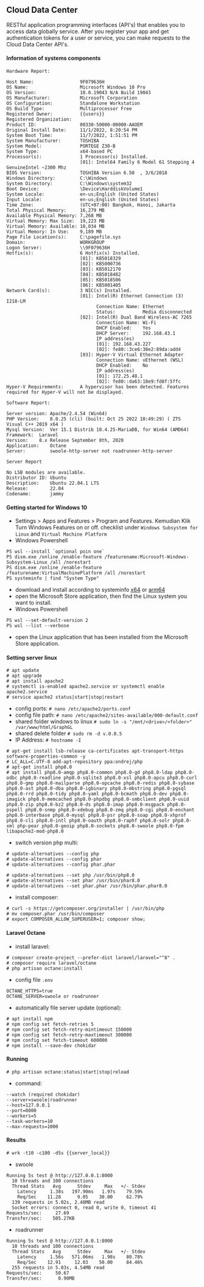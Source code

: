 ## Cloud Data Center
RESTful application programming interfaces (API's) that enables you to access data globally service. 
After you register your app and get authentication tokens for a user or service, you can make requests to the Cloud Data Center API's.

#### Information of systems components
```
Hardware Report:

Host Name:                 9F079636H
OS Name:                   Microsoft Windows 10 Pro
OS Version:                10.0.19043 N/A Build 19043
OS Manufacturer:           Microsoft Corporation
OS Configuration:          Standalone Workstation
OS Build Type:             Multiprocessor Free
Registered Owner:          {{users}}
Registered Organization:
Product ID:                00330-50000-00000-AAOEM
Original Install Date:     11/1/2022, 8:20:54 PM
System Boot Time:          11/7/2022, 1:51:51 PM
System Manufacturer:       TOSHIBA
System Model:              PORTEGE Z30-B
System Type:               x64-based PC
Processor(s):              1 Processor(s) Installed.
                           [01]: Intel64 Family 6 Model 61 Stepping 4 GenuineIntel ~2300 Mhz
BIOS Version:              TOSHIBA Version 6.50  , 3/6/2018
Windows Directory:         C:\Windows
System Directory:          C:\Windows\system32
Boot Device:               \Device\HarddiskVolume1
System Locale:             en-us;English (United States)
Input Locale:              en-us;English (United States)
Time Zone:                 (UTC+07:00) Bangkok, Hanoi, Jakarta
Total Physical Memory:     16,279 MB
Available Physical Memory: 7,268 MB
Virtual Memory: Max Size:  19,223 MB
Virtual Memory: Available: 10,034 MB
Virtual Memory: In Use:    9,189 MB
Page File Location(s):     C:\pagefile.sys
Domain:                    WORKGROUP
Logon Server:              \\9F079636H
Hotfix(s):                 6 Hotfix(s) Installed.
                           [01]: KB5018329
                           [02]: KB5000736
                           [03]: KB5012170
                           [04]: KB5018482
                           [05]: KB5018506
                           [06]: KB5001405
Network Card(s):           3 NIC(s) Installed.
                           [01]: Intel(R) Ethernet Connection (3) I218-LM
                                 Connection Name: Ethernet
                                 Status:          Media disconnected
                           [02]: Intel(R) Dual Band Wireless-AC 7265
                                 Connection Name: Wi-Fi
                                 DHCP Enabled:    Yes
                                 DHCP Server:     192.168.43.1
                                 IP address(es)
                                 [01]: 192.168.43.227
                                 [02]: fe80::3ce6:38e2:89da:add4
                           [03]: Hyper-V Virtual Ethernet Adapter
                                 Connection Name: vEthernet (WSL)
                                 DHCP Enabled:    No
                                 IP address(es)
                                 [01]: 172.25.48.1
                                 [02]: fe80::da63:18e9:fd8f:5ffc
Hyper-V Requirements:      A hypervisor has been detected. Features required for Hyper-V will not be displayed.
```
```
Software Report:

Server version:	Apache/2.4.54 (Win64)
PHP Version:	8.0.25 (cli) (built: Oct 25 2022 10:49:29) ( ZTS Visual C++ 2019 x64 )
Mysql Version:	Ver 15.1 Distrib 10.4.25-MariaDB, for Win64 (AMD64)
Framework:	Laravel
Version:	8.x Release September 8th, 2020
Application:	Octane
Server:         swoole-http-server not roadrunner-http-server
```
```
Server Report

No LSB modules are available.
Distributor ID: Ubuntu
Description:    Ubuntu 22.04.1 LTS
Release:        22.04
Codename:       jammy
```

#### Getting started for Windows 10
- Settings > Apps and Features > Program and Features. Kemudian Klik Turn Windows Features on or off. checklist under `Windows Subsystem for Linux` and `Virtual Machine Platform`
- Windows Powershell
```
PS wsl --install `optional poin one`
PS dism.exe /online /enable-feature /featurename:Microsoft-Windows-Subsystem-Linux /all /norestart
PS dism.exe /online /enable-feature /featurename:VirtualMachinePlatform /all /norestart
PS systeminfo | find "System Type"
```
- download and install according to systeminfo
[x64](https://wslstorestorage.blob.core.windows.net/wslblob/wsl_update_x64.msi) or [arm64](https://wslstorestorage.blob.core.windows.net/wslblob/wsl_update_arm64.msi)
- open the Microsoft Store application, then find the Linux system you want to install.
- Windows Powershell
```
PS wsl --set-default-version 2
PS wsl --list --verbose
```
- open the Linux application that has been installed from the Microsoft Store application.

#### Setting server linux
```
# apt update
# apt upgrade
# apt install apache2
# systemctl is-enabled apache2.service or systemctl enable apache2.service
# service apache2 status|start|stop|restart
```
- config ports:	`# nano /etc/apache2/ports.conf`
- config file path:	`# nano /etc/apache2/sites-available/000-default.conf`
- shared folder windows to linux `# sudo ln -s "/mnt/<drive>/<folder>" /var/www/html/GraphGL`
- shared delete folder `# sudo rm -d v.0.0.5`
- IP Address:	`# hostname -I`
```
# apt-get install lsb-release ca-certificates apt-transport-https software-properties-common -y
# LC_ALL=C.UTF-8 add-apt-repository ppa:ondrej/php
# apt-get install php8.0
# apt install php8.0-amqp php8.0-common php8.0-gd php8.0-ldap php8.0-odbc php8.0-readline php8.0-sqlite3 php8.0-xsl php8.0-apcu php8.0-curl php8.0-gmp php8.0-mailparse php8.0-opcache php8.0-redis php8.0-sybase php8.0-ast php8.0-dba php8.0-igbinary php8.0-mbstring php8.0-pgsql php8.0-rrd php8.0-tidy php8.0-yaml php8.0-bcmath php8.0-dev php8.0-imagick php8.0-memcached php8.0-phpdbg php8.0-smbclient php8.0-uuid php8.0-zip php8.0-bz2 php8.0-ds php8.0-imap php8.0-msgpack php8.0-pspell php8.0-snmp php8.0-xdebug php8.0-zmq php8.0-cgi php8.0-enchant php8.0-interbase php8.0-mysql php8.0-psr php8.0-soap php8.0-xhprof php8.0-cli php8.0-intl php8.0-oauth php8.0-raphf php8.0-solr php8.0-xml php-pear php8.0-geoip php8.0-sockets php8.0-swoole php8.0-fpm libapache2-mod-php8.0
```
- switch version php multi:
```
# update-alternatives --config php
# update-alternatives --config phar
# update-alternatives --config phar.phar

# update-alternatives --set php /usr/bin/php8.0
# update-alternatives --set phar /usr/bin/phar8.0
# update-alternatives --set phar.phar /usr/bin/phar.phar8.0
```
- install composer:
```
# curl -s https://getcomposer.org/installer | /usr/bin/php
# mv composer.phar /usr/bin/composer
# export COMPOSER_ALLOW_SUPERUSER=1; composer show;
```
#### Laravel Octane
- install laravel:
```
# composer create-project --prefer-dist laravel/laravel="^8" .
# composer require laravel/octane
# php artisan octane:install
```
- config file `.env`
```
OCTANE_HTTPS=true
OCTANE_SERVER=swoole or roadrunner
```
- automatically file server update (optional):
```
# apt install npm
# npm config set fetch-retries 5
# npm config set fetch-retry-mintimeout 150000
# npm config set fetch-retry-maxtimeout 300000
# npm config set fetch-timeout 600000
# npm install --save-dev chokidar
```
#### Running
```
# php artisan octane:status|start|stop|reload
```
- command: 
```
--watch (required chokidar)
--server=swoole|roadrunner
--host=127.0.0.1
--port=8000
--workers=5
--task-workers=10
--max-requests=1000
```
#### Results
```
# wrk -t10 -c100 -d5s {{server_local}}
```
- swoole
```
Running 5s test @ http://127.0.0.1:8000
  10 threads and 100 connections
  Thread Stats   Avg      Stdev     Max   +/- Stdev
    Latency     1.38s   197.90ms   1.97s    79.59%
    Req/Sec    11.28      9.05    30.00     62.79%
  139 requests in 5.02s, 2.48MB read
  Socket errors: connect 0, read 0, write 0, timeout 41
Requests/sec:     27.69
Transfer/sec:    505.27KB
```
- roadrunner
```
Running 5s test @ http://127.0.0.1:8000
  10 threads and 100 connections
  Thread Stats   Avg      Stdev     Max   +/- Stdev
    Latency     1.56s   571.06ms   1.98s    80.78%
    Req/Sec    12.91     12.03    50.00     84.46%
  255 requests in 5.03s, 4.54MB read
Requests/sec:     50.67
Transfer/sec:      0.90MB
```
